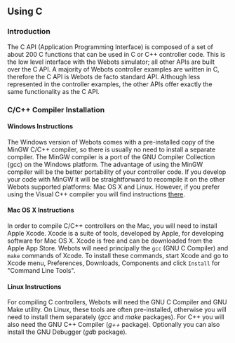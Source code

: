 ## Using C

### Introduction

The C API (Application Programming Interface) is composed of a set of about 200
C functions that can be used in C or C++ controller code. This is the low level
interface with the Webots simulator; all other APIs are built over the C API. A
majority of Webots controller examples are written in C, therefore the C API is
Webots de facto standard API. Although less represented in the controller
examples, the other APIs offer exactly the same functionality as the C API.

### C/C++ Compiler Installation

#### Windows Instructions

The Windows version of Webots comes with a pre-installed copy of the MinGW C/C++
compiler, so there is usually no need to install a separate compiler. The MinGW
compiler is a port of the GNU Compiler Collection (gcc) on the Windows platform.
The advantage of using the MinGW compiler will be the better portability of your
controller code. If you develop your code with MinGW it will be straightforward
to recompile it on the other Webots supported platforms: Mac OS X and Linux.
However, if you prefer using the Visual C++ compiler you will find instructions
[there](guide/using-visual-cpp-with-webots.md#using-visual-cpp-with-webots).

#### Mac OS X Instructions

In order to compile C/C++ controllers on the Mac, you will need to install Apple
Xcode. Xcode is a suite of tools, developed by Apple, for developing software
for Mac OS X. Xcode is free and can be downloaded from the Apple App Store.
Webots will need principally the `gcc` (GNU C Compiler) and `make` commands of
Xcode. To install these commands, start Xcode and go to Xcode menu, Preferences,
Downloads, Components and click `Install` for "Command Line Tools".

#### Linux Instructions

For compiling C controllers, Webots will need the GNU C Compiler and GNU Make
utility. On Linux, these tools are often pre-installed, otherwise you will need
to install them separately (*gcc* and *make* packages). For C++ you will also
need the GNU C++ Compiler (*g++* package). Optionally you can also install the
GNU Debugger (*gdb* package).


